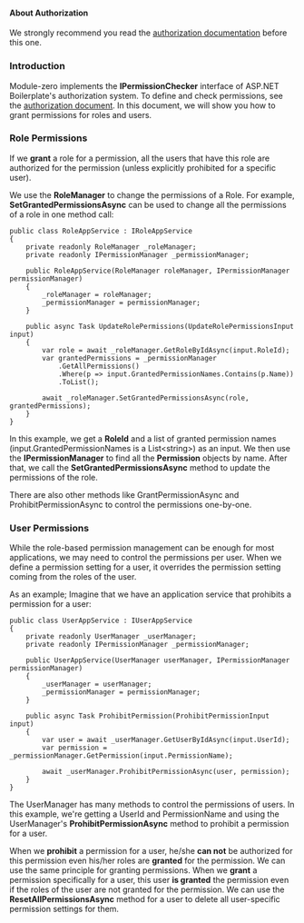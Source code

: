 #### About Authorization

We strongly recommend you read the [authorization
documentation](/Pages/Documents/Authorization) before this one.

### Introduction

Module-zero implements the **IPermissionChecker** interface of ASP.NET
Boilerplate's authorization system. To define and check permissions,
see the [authorization document](/Pages/Documents/Authorization). In
this document, we will show you how to grant permissions for roles and users.

### Role Permissions

If we **grant** a role for a permission, all the users that have this role are
authorized for the permission (unless explicitly prohibited for a
specific user).

We use the **RoleManager** to change the permissions of a Role. For example,
**SetGrantedPermissionsAsync** can be used to change all the permissions of
a role in one method call:

    public class RoleAppService : IRoleAppService
    {
        private readonly RoleManager _roleManager;
        private readonly IPermissionManager _permissionManager;

        public RoleAppService(RoleManager roleManager, IPermissionManager permissionManager)
        {
            _roleManager = roleManager;
            _permissionManager = permissionManager;
        }

        public async Task UpdateRolePermissions(UpdateRolePermissionsInput input)
        {
            var role = await _roleManager.GetRoleByIdAsync(input.RoleId);
            var grantedPermissions = _permissionManager
                .GetAllPermissions()
                .Where(p => input.GrantedPermissionNames.Contains(p.Name))
                .ToList();

            await _roleManager.SetGrantedPermissionsAsync(role, grantedPermissions);
        }
    }

In this example, we get a **RoleId** and a list of granted permission
names (input.GrantedPermissionNames is a List&lt;string&gt;) as an input.
We then use the **IPermissionManager** to find all the **Permission** objects by
name. After that, we call the **SetGrantedPermissionsAsync** method to update
the permissions of the role.

There are also other methods like GrantPermissionAsync and
ProhibitPermissionAsync to control the permissions one-by-one.

### User Permissions

While the role-based permission management can be enough for most
applications, we may need to control the permissions per user. When we
define a permission setting for a user, it overrides the permission setting
coming from the roles of the user.

As an example; Imagine that we have an application service that prohibits a
permission for a user:

    public class UserAppService : IUserAppService
    {
        private readonly UserManager _userManager;
        private readonly IPermissionManager _permissionManager;

        public UserAppService(UserManager userManager, IPermissionManager permissionManager)
        {
            _userManager = userManager;
            _permissionManager = permissionManager;
        }

        public async Task ProhibitPermission(ProhibitPermissionInput input)
        {
            var user = await _userManager.GetUserByIdAsync(input.UserId);
            var permission = _permissionManager.GetPermission(input.PermissionName);

            await _userManager.ProhibitPermissionAsync(user, permission);
        }
    }

The UserManager has many methods to control the permissions of users. In this
example, we're getting a UserId and PermissionName and using the
UserManager's **ProhibitPermissionAsync** method to prohibit a
permission for a user.

When we **prohibit** a permission for a user, he/she **can not** be
authorized for this permission even his/her roles are **granted** for
the permission. We can use the same principle for granting permissions. When we
**grant** a permission specifically for a user, this user **is granted**
the permission even if the roles of the user are not granted for the
permission. We can use the **ResetAllPermissionsAsync** method for a user to delete
all user-specific permission settings for them.
